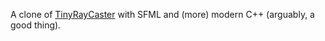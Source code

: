 A clone of [TinyRayCaster](https://github.com/ssloy/tinyraycaster) with SFML and (more) modern C++ (arguably, a good thing).